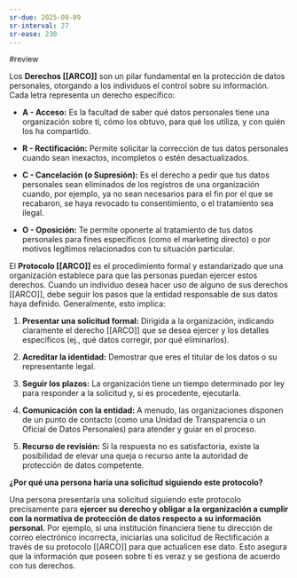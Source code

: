 ```yaml
---
sr-due: 2025-09-09
sr-interval: 27
sr-ease: 230
---
```


#review 


Los **Derechos [[ARCO]]** son un pilar fundamental en la protección de datos personales, otorgando a los individuos el control sobre su información. Cada letra representa un derecho específico:

- **A - Acceso:** Es la facultad de saber qué datos personales tiene una organización sobre ti, cómo los obtuvo, para qué los utiliza, y con quién los ha compartido.
    
- **R - Rectificación:** Permite solicitar la corrección de tus datos personales cuando sean inexactos, incompletos o estén desactualizados.
    
- **C - Cancelación (o Supresión):** Es el derecho a pedir que tus datos personales sean eliminados de los registros de una organización cuando, por ejemplo, ya no sean necesarios para el fin por el que se recabaron, se haya revocado tu consentimiento, o el tratamiento sea ilegal.
    
- **O - Oposición:** Te permite oponerte al tratamiento de tus datos personales para fines específicos (como el marketing directo) o por motivos legítimos relacionados con tu situación particular.
    

El **Protocolo [[ARCO]]** es el procedimiento formal y estandarizado que una organización establece para que las personas puedan ejercer estos derechos. Cuando un individuo desea hacer uso de alguno de sus derechos [[ARCO]], debe seguir los pasos que la entidad responsable de sus datos haya definido. Generalmente, esto implica:

1. **Presentar una solicitud formal:** Dirigida a la organización, indicando claramente el derecho [[ARCO]] que se desea ejercer y los detalles específicos (ej., qué datos corregir, por qué eliminarlos).
    
2. **Acreditar la identidad:** Demostrar que eres el titular de los datos o su representante legal.
    
3. **Seguir los plazos:** La organización tiene un tiempo determinado por ley para responder a la solicitud y, si es procedente, ejecutarla.
    
4. **Comunicación con la entidad:** A menudo, las organizaciones disponen de un punto de contacto (como una Unidad de Transparencia o un Oficial de Datos Personales) para atender y guiar en el proceso.
    
5. **Recurso de revisión:** Si la respuesta no es satisfactoria, existe la posibilidad de elevar una queja o recurso ante la autoridad de protección de datos competente.
    

**¿Por qué una persona haría una solicitud siguiendo este protocolo?**

Una persona presentaría una solicitud siguiendo este protocolo precisamente para **ejercer su derecho y obligar a la organización a cumplir con la normativa de protección de datos respecto a su información personal.** Por ejemplo, si una institución financiera tiene tu dirección de correo electrónico incorrecta, iniciarías una solicitud de Rectificación a través de su protocolo [[ARCO]] para que actualicen ese dato. Esto asegura que la información que poseen sobre ti es veraz y se gestiona de acuerdo con tus derechos.